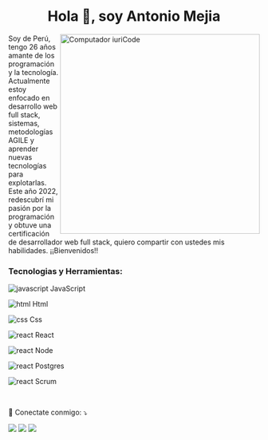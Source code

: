 <h1 align="center">Hola 👋, soy Antonio Mejia</h1>
<img src="https://raw.githubusercontent.com/MicaelliMedeiros/micaellimedeiros/master/image/computer-illustration.png" min-width="400px" max-width="400px" width="400px" align="right" alt="Computador iuriCode">

<p align="left"> 
  Soy de Perú, tengo 26 años amante de los programación y la tecnología. Actualmente estoy enfocado en desarrollo web full stack, sistemas, metodologías AGILE y aprender nuevas tecnologías para explotarlas. Este año 2022, redescubrí mi pasión por la programación y obtuve una certificación de desarrollador web full stack, quiero compartir con ustedes mis habilidades. ¡¡Bienvenidos!!
</p>

<h3 align="left">Tecnologias y Herramientas:</h3>
<p align="left"> 
    <p ><img src="https://cdn-icons-png.flaticon.com/16/5968/5968292.png" alt="javascript" /> JavaScript </p>
    <p ><img src="https://cdn-icons-png.flaticon.com/16/732/732212.png" alt="html" />  Html </p>
    <p ><img src="https://cdn-icons-png.flaticon.com/16/732/732190.png" alt="css" />  Css </p>
    <p ><img src="https://cdn-icons-png.flaticon.com/16/1126/1126012.png" alt="react" />  React </p>
    <p ><img src="https://cdn-icons-png.flaticon.com/16/5968/5968322.png" alt="react" />  Node </p>
    <p ><img src="https://cdn-icons-png.flaticon.com/16/5968/5968342.png" alt="react" />  Postgres </p>
    <p ><img src="https://cdn-icons-png.flaticon.com/16/2621/2621327.png" alt="react" />  Scrum </p>
</p>
</br>
<p align="left">
  💌 Conectate conmigo: ⤵️
</p>

<p align="left">
  <a href="aamc5991@gmail.com" alt="Gmail">
  <img src="https://img.shields.io/badge/-Gmail-FF0000?style=flat-square&labelColor=FF0000&logo=gmail&logoColor=white&link=aamc5991@gmail.com" /></a>
  <a href="www.linkedin.com/in/antoniomejiacarrillo" alt="Linkedin">
  <img src="https://img.shields.io/badge/-Linkedin-0e76a8?style=flat-square&logo=Linkedin&logoColor=white&link=www.linkedin.com/in/antoniomejiacarrillo" /></a>
  <a href="https://api.whatsapp.com/send?phone=51954779119" alt="WhatsApp">
  <img src="https://img.shields.io/badge/-WhatsApp-25d366?style=flat-square&labelColor=25d366&logo=whatsapp&logoColor=white&link=https://api.whatsapp.com/send?phone=51954779119"/></a>

  <!-- <a href="#" alt="Facebook">
  <img src="https://img.shields.io/badge/-Facebook-3b5998?style=flat-square&labelColor=3b5998&logo=facebook&logoColor=white&link=LINK-DO-SEU-FACEBOOK"/></a> -->

  <!-- <a href="#" alt="Instagram">
  <img src="https://img.shields.io/badge/-Instagram-DF0174?style=flat-square&labelColor=DF0174&logo=instagram&logoColor=white&link=LINK-DO-SEU-INSTAGRAM"/></a> -->
</p>
